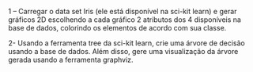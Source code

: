1 – Carregar o data set Iris (ele está disponível na sci-kit learn) e gerar gráficos 2D escolhendo a cada gráfico 2 atributos dos 4 disponíveis na base de dados, colorindo os elementos de acordo com sua classe.

2- Usando a ferramenta tree da sci-kit learn, crie uma árvore de decisão usando a base de dados. Além disso, gere uma visualização da árvore gerada usando a ferramenta graphviz.

